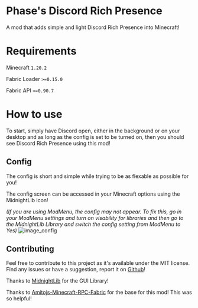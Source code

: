 # Phase's Discord Rich Presence

A mod that adds simple and light Discord Rich Presence into Minecraft!

# Requirements
Minecraft `1.20.2`

Fabric Loader `>=0.15.0`

Fabric API `>=0.90.7`

# How to use

To start, simply have Discord open, either in the background or on your desktop and as long as the config is set to be turned on, then you should see Discord Rich Presence using this mod!

## Config
The config is short and simple while trying to be as flexable as possible for you!

The config screen can be accessed in your Minecraft options using the MidnightLib icon! 

*(If you are using ModMenu, the config may not appear. To fix this, go in your ModMenu settings and turn on visability for libraries and then go to the MidnightLib Library and switch the config setting from ModMenu to Yes)*
![image_config](https://github.com/ThePhaseCat/phases-discord-rich-presence/assets/84151006/e38fbf13-251f-4a83-aa78-32c3e95f9f6f)

## Contributing

Feel free to contribute to this project as it's available under the MIT license. Find any issues or have a suggestion, report it on [Github](https://github.com/ThePhaseCat/phases-discord-rich-presence)!

Thanks to [MidnightLib](https://github.com/TeamMidnightDust/MidnightLib) for the GUI Library!

Thanks to [Amitojs-Minecraft-RPC-Fabric](https://github.com/amitojsingh366/Amitojs-Minecraft-RPC-Fabric/tree/main) for the base for this mod! This was so helpful!
